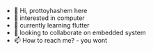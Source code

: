 - 👋 Hi, prottoyhashem here
- 👀 interested in computer 
- 🌱 currently learning flutter
- 💞️ looking to collaborate on embedded system
- 📫 How to reach me? - you wont

<!---
prottoyhashem/prottoyhashem is a ✨ special ✨ repository because its `README.md` (this file) appears on your GitHub profile.
You can click the Preview link to take a look at your changes.
--->
